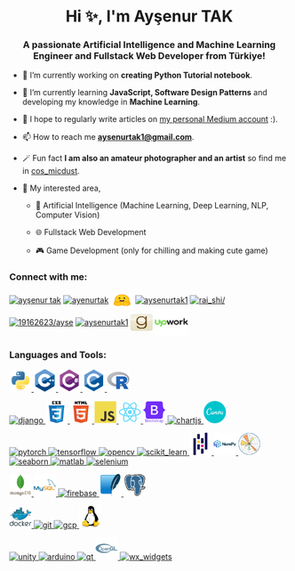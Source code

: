 <h1 align="center">Hi ✨, I'm Ayşenur TAK</h1>
<h3 align="center">A passionate Artificial Intelligence and Machine Learning Engineer and Fullstack Web Developer from Türkiye!</h3>

- 🔭 I’m currently working on **creating Python Tutorial notebook**.

- 🌱 I’m currently learning **JavaScript, Software Design Patterns** and developing my knowledge in **Machine Learning**.

- 📝 I hope to regularly write articles on [my personal Medium account](https://medium.com/@aysenurtak1) :).

- 📫 How to reach me **aysenurtak1@gmail.com**.

- 🪄 Fun fact **I am also an amateur photographer and an artist** so find me in [cos_micdust](https://instagram.com/cos_micdust).

- 🪩 My interested area,
    - 🤖 Artificial Intelligence (Machine Learning, Deep Learning, NLP, Computer Vision)

    - 🌐 Fullstack Web Development 

    - 🎮 Game Development (only for chilling and making cute game)
  

<h3 align="left">Connect with me:</h3>
<p align="left">
<a href="https://linkedin.com/in/aysenur-tak" target="blank"><img align="center" src="https://raw.githubusercontent.com/rahuldkjain/github-profile-readme-generator/master/src/images/icons/Social/linked-in-alt.svg" alt="ayşenur tak" height="30" width="40" /></a>
<a href="https://kaggle.com/ayenurtak" target="blank"><img align="center" src="https://raw.githubusercontent.com/rahuldkjain/github-profile-readme-generator/master/src/images/icons/Social/kaggle.svg" alt="ayenurtak" height="30" width="40" /></a>
<a href="https://huggingface.co/ayse-nur" target="blank"><img align="center" src="icons/hf-logo.svg" alt="ayse-nur" height="30" width="40" /></a>
<a href="https://www.hackerrank.com/aysenurtak1" target="blank"><img align="center" src="https://raw.githubusercontent.com/rahuldkjain/github-profile-readme-generator/master/src/images/icons/Social/hackerrank.svg" alt="aysenurtak1" height="30" width="40" /></a>
<a href="https://www.leetcode.com/rai_shi/" target="blank"><img align="center" src="https://raw.githubusercontent.com/rahuldkjain/github-profile-readme-generator/master/src/images/icons/Social/leet-code.svg" alt="rai_shi/" height="30" width="40" /></a>
<a href="https://stackoverflow.com/users/19162623/ayse" target="blank"><img align="center" src="https://raw.githubusercontent.com/rahuldkjain/github-profile-readme-generator/master/src/images/icons/Social/stack-overflow.svg" alt="19162623/ayse" height="30" width="40" /></a>
<a href="https://medium.com/@aysenurtak1" target="blank"><img align="center" src="https://raw.githubusercontent.com/rahuldkjain/github-profile-readme-generator/master/src/images/icons/Social/medium.svg" alt="aysenurtak1" height="30" width="40" /></a>
<a href="https://www.goodreads.com/user/show/183626538-aysenur-tak" target="blank"><img align="center" src="icons/Goodreads_'g'_logo.svg" alt="aysenur-tak" height="30" width="40" /></a>
<a href="https://www.upwork.com/freelancers/~015660c9bbd17ff75a" target="blank"><img align="center" src="icons/upwork-svgrepo-com.svg" alt="Aysenur T." height="50" width="60" /></a>
</p>

<h3 align="left">Languages and Tools:</h3>
<div center>
    <p align="left" id="programming-languages">
        <a href="https://www.python.org" target="_blank" rel="noreferrer"> <img src="https://raw.githubusercontent.com/devicons/devicon/master/icons/python/python-original.svg" alt="python" width="40" height="40"/> </a> 
        <a href="https://www.w3schools.com/cpp/" target="_blank" rel="noreferrer"> <img src="https://raw.githubusercontent.com/devicons/devicon/master/icons/cplusplus/cplusplus-original.svg" alt="cplusplus" width="40" height="40"/> </a> 
        <a href="https://www.w3schools.com/cs/" target="_blank" rel="noreferrer"> <img src="https://raw.githubusercontent.com/devicons/devicon/master/icons/csharp/csharp-original.svg" alt="csharp" width="40" height="40"/> </a> 
        <a href="https://www.cprogramming.com/" target="_blank" rel="noreferrer"> <img src="https://raw.githubusercontent.com/devicons/devicon/master/icons/c/c-original.svg" alt="c" width="40" height="40"/> </a> 
        <a href="https://www.r-project.org/" target="_blank" rel="noreferrer"> <img src="https://raw.githubusercontent.com/devicons/devicon/refs/heads/master/icons/r/r-original.svg" alt="r" width="40" height="40"/> </a> 
    </p>
    <p align="left" id="web-related"> 
        <a href="https://www.djangoproject.com/" target="_blank" rel="noreferrer"> <img src="https://cdn.worldvectorlogo.com/logos/django.svg" alt="django" width="40" height="40"/> </a> 
        <a href="https://www.w3schools.com/css/" target="_blank" rel="noreferrer"> <img src="https://raw.githubusercontent.com/devicons/devicon/master/icons/css3/css3-original-wordmark.svg" alt="css3" width="40" height="40"/> </a> 
        <a href="https://www.w3.org/html/" target="_blank" rel="noreferrer"> <img src="https://raw.githubusercontent.com/devicons/devicon/master/icons/html5/html5-original-wordmark.svg" alt="html5" width="40" height="40"/> </a> 
        <a href="https://developer.mozilla.org/en-US/docs/Web/JavaScript" target="_blank" rel="noreferrer"> <img src="https://raw.githubusercontent.com/devicons/devicon/master/icons/javascript/javascript-original.svg" alt="javascript" width="40" height="40"/> </a> 
        <a href="https://react.dev" target="_blank" rel="noreferrer"> <img src="https://raw.githubusercontent.com/devicons/devicon/refs/heads/master/icons/react/react-original.svg" alt="bootstrap" width="40" height="40"/> </a>
        <a href="https://getbootstrap.com" target="_blank" rel="noreferrer"> <img src="https://raw.githubusercontent.com/devicons/devicon/master/icons/bootstrap/bootstrap-plain-wordmark.svg" alt="bootstrap" width="40" height="40"/> </a>
        <a href="https://www.chartjs.org" target="_blank" rel="noreferrer"> <img src="https://www.chartjs.org/media/logo-title.svg" alt="chartjs" width="40" height="40"/> </a> 
        <a href="https://www.canva.com/" target="_blank" rel="noreferrer"> <img src="https://raw.githubusercontent.com/devicons/devicon/refs/heads/master/icons/canva/canva-original.svg" alt="canva" width="40" height="40"/> </a> 
    </p>
    <p align="left" id="ai-datascience-related">
        <a href="https://pytorch.org/" target="_blank" rel="noreferrer"> <img src="https://www.vectorlogo.zone/logos/pytorch/pytorch-icon.svg" alt="pytorch" width="40" height="40"/> </a> 
        <a href="https://www.tensorflow.org" target="_blank" rel="noreferrer"> <img src="https://www.vectorlogo.zone/logos/tensorflow/tensorflow-icon.svg" alt="tensorflow" width="40" height="40"/> </a> 
        <a href="https://opencv.org/" target="_blank" rel="noreferrer"> <img src="https://www.vectorlogo.zone/logos/opencv/opencv-icon.svg" alt="opencv" width="40" height="40"/> </a> 
        <a href="https://scikit-learn.org/" target="_blank" rel="noreferrer"> <img src="https://upload.wikimedia.org/wikipedia/commons/0/05/Scikit_learn_logo_small.svg" alt="scikit_learn" width="40" height="40"/> </a> 
        <a href="https://pandas.pydata.org/" target="_blank" rel="noreferrer"> <img src="https://raw.githubusercontent.com/devicons/devicon/2ae2a900d2f041da66e950e4d48052658d850630/icons/pandas/pandas-original.svg" alt="pandas" width="40" height="40"/> </a> 
        <a href="https://numpy.org/" target="_blank" rel="noreferrer"> <img src="https://raw.githubusercontent.com/devicons/devicon/refs/heads/master/icons/numpy/numpy-original-wordmark.svg" alt="numpy" width="40" height="40"/> </a> 
        <a href="https://matplotlib.org/" target="_blank" rel="noreferrer"> <img src="https://raw.githubusercontent.com/devicons/devicon/refs/heads/master/icons/matplotlib/matplotlib-original.svg" alt="matplotlib" width="40" height="40"/> </a> 
        <a href="https://seaborn.pydata.org/" target="_blank" rel="noreferrer"> <img src="https://seaborn.pydata.org/_images/logo-mark-lightbg.svg" alt="seaborn" width="40" height="40"/> </a> 
        <a href="https://www.mathworks.com/" target="_blank" rel="noreferrer"> <img src="https://upload.wikimedia.org/wikipedia/commons/2/21/Matlab_Logo.png" alt="matlab" width="40" height="40"/> </a> 
        <a href="https://www.selenium.dev" target="_blank" rel="noreferrer"> <img src="https://raw.githubusercontent.com/detain/svg-logos/780f25886640cef088af994181646db2f6b1a3f8/svg/selenium-logo.svg" alt="selenium" width="40" height="40"/> </a> 
    </p>
    <p align="left" id="databases"> 
        <a href="https://www.mongodb.com/" target="_blank" rel="noreferrer"> <img src="https://raw.githubusercontent.com/devicons/devicon/master/icons/mongodb/mongodb-original-wordmark.svg" alt="mongodb" width="40" height="40"/> </a> 
        <a href="https://www.mysql.com/" target="_blank" rel="noreferrer"> <img src="https://raw.githubusercontent.com/devicons/devicon/master/icons/mysql/mysql-original-wordmark.svg" alt="mysql" width="40" height="40"/> </a> 
        <a href="https://firebase.google.com/" target="_blank" rel="noreferrer"> <img src="https://www.vectorlogo.zone/logos/firebase/firebase-icon.svg" alt="firebase" width="40" height="40"/> </a> 
        <a href="https://www.sqlite.org/" target="_blank" rel="noreferrer"> <img src="https://raw.githubusercontent.com/devicons/devicon/refs/heads/master/icons/sqlite/sqlite-original.svg" alt="sqlite" width="40" height="40"/> </a> 
        <a href="https://www.postgresql.org/" target="_blank" rel="noreferrer"> <img src="https://raw.githubusercontent.com/devicons/devicon/refs/heads/master/icons/postgresql/postgresql-original.svg" alt="sqlite" width="40" height="40"/> </a> 
    </p>
    <p align="left" id="development-tools"> 
        <a href="https://www.docker.com/" target="_blank" rel="noreferrer"> <img src="https://raw.githubusercontent.com/devicons/devicon/master/icons/docker/docker-original-wordmark.svg" alt="docker" width="40" height="40"/> </a> 
        <a href="https://git-scm.com/" target="_blank" rel="noreferrer"> <img src="https://www.vectorlogo.zone/logos/git-scm/git-scm-icon.svg" alt="git" width="40" height="40"/> </a> 
        <a href="https://cloud.google.com" target="_blank" rel="noreferrer"> <img src="https://www.vectorlogo.zone/logos/google_cloud/google_cloud-icon.svg" alt="gcp" width="40" height="40"/> </a> 
        <a href="https://www.linux.org/" target="_blank" rel="noreferrer"> <img src="https://raw.githubusercontent.com/devicons/devicon/master/icons/linux/linux-original.svg" alt="linux" width="40" height="40"/> </a> 
    </p>
    <p align="left"> 
        <a href="https://unity.com/" target="_blank" rel="noreferrer"> <img src="https://www.vectorlogo.zone/logos/unity3d/unity3d-icon.svg" alt="unity" width="40" height="40"/> </a> 
        <a href="https://www.arduino.cc/" target="_blank" rel="noreferrer"> <img src="https://cdn.worldvectorlogo.com/logos/arduino-1.svg" alt="arduino" width="40" height="40"/> </a> 
        <a href="https://www.qt.io/" target="_blank" rel="noreferrer"> <img src="https://upload.wikimedia.org/wikipedia/commons/0/0b/Qt_logo_2016.svg" alt="qt" width="40" height="40"/> </a> 
        <a href="https://www.opengl.org/" target="_blank" rel="noreferrer"> <img src="https://raw.githubusercontent.com/devicons/devicon/refs/heads/master/icons/opengl/opengl-original.svg" alt="opengl" width="40" height="40"/> </a> 
        <a href="https://www.wxwidgets.org/" target="_blank" rel="noreferrer"> <img src="https://upload.wikimedia.org/wikipedia/commons/b/bb/WxWidgets.svg" alt="wx_widgets" width="40" height="40"/> </a> 
    </p>
</div>

 <!--
<div style="margin: 10px; display: flex; flex-direction: column; align-items: center; justify-content: center;">
    <p><img align="left" src="https://github-readme-stats.vercel.app/api/top-langs?username=rai-hi&show_icons=true&theme=tokyonight&title_color=FFFFFF&text_color=FFFFFF&locale=en&layout=compact" alt="rai-shi" /></p>
    <p>&nbsp;<img align="center" src="https://github-readme-stats.vercel.app/api?username=rai-shi&show_icons=true&theme=radical&locale=en" alt="rai-shi" /></p>    
    <p><img align="center" src="https://github-readme-streak-stats.herokuapp.com/?user=rai-shi&theme=dark" alt="rai-shi" /></p>    
   <p align="left"> <img src="https://komarev.com/ghpvc/?username=rai-shi&label=Profile%20views&color=0e75b6&style=flat" alt="rai-shi" /> </p>
</div>
-->

